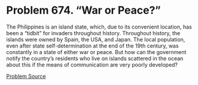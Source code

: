 # Problem 674. “War or Peace?”

The Philippines is an island state, which, due to its convenient location, has been a “tidbit” for invaders throughout history. Throughout history, the islands were owned by Spain, the USA, and Japan. The local population, even after state self-determination at the end of the 19th century, was constantly in a state of either war or peace. But how can the government notify the country’s residents who live on islands scattered in the ocean about this if the means of communication are very poorly developed?

[Problem Source](https://www.trizland.ru/tasks/5303/)